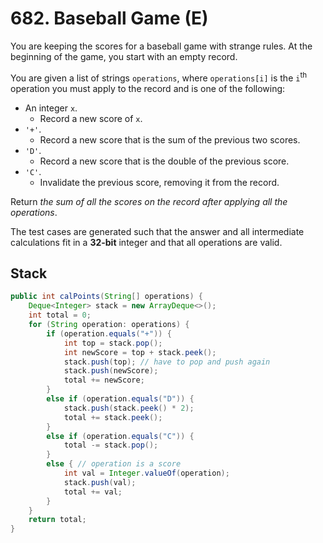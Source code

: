 # 682. Baseball Game (E)

You are keeping the scores for a baseball game with strange rules. At the beginning of the game, you start with an empty record.

You are given a list of strings `operations`, where `operations[i]` is the `i`<sup>th</sup> operation you must apply to the record and is one of the following:

- An integer `x`.
  - Record a new score of `x`.
- `'+'`.
  - Record a new score that is the sum of the previous two scores.
- `'D'`.
  - Record a new score that is the double of the previous score.
- `'C'`.
  - Invalidate the previous score, removing it from the record.

Return *the sum of all the scores on the record after applying all the operations*.

The test cases are generated such that the answer and all intermediate calculations fit in a **32-bit** integer and that all operations are valid.

## Stack
```java
public int calPoints(String[] operations) {
    Deque<Integer> stack = new ArrayDeque<>();
    int total = 0;
    for (String operation: operations) {
        if (operation.equals("+")) {
            int top = stack.pop();
            int newScore = top + stack.peek();
            stack.push(top); // have to pop and push again
            stack.push(newScore);
            total += newScore;
        } 
        else if (operation.equals("D")) {
            stack.push(stack.peek() * 2);
            total += stack.peek();
        } 
        else if (operation.equals("C")) {
            total -= stack.pop();
        } 
        else { // operation is a score
            int val = Integer.valueOf(operation);
            stack.push(val);
            total += val;
        }
    }
    return total;
}
```